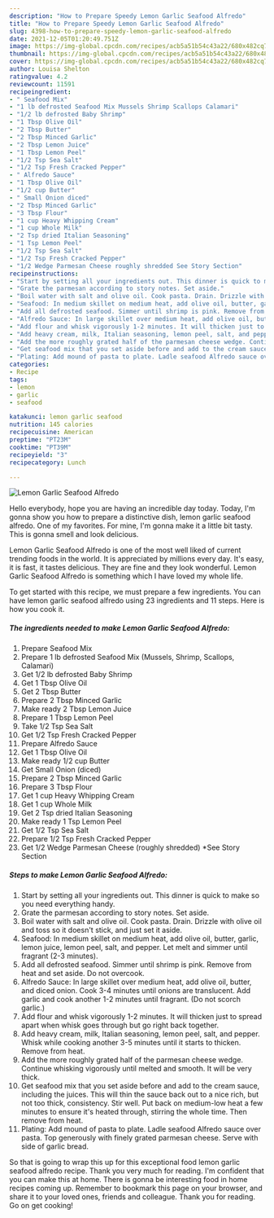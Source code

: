 ```yaml
---
description: "How to Prepare Speedy Lemon Garlic Seafood Alfredo"
title: "How to Prepare Speedy Lemon Garlic Seafood Alfredo"
slug: 4398-how-to-prepare-speedy-lemon-garlic-seafood-alfredo
date: 2021-12-05T01:20:49.751Z
image: https://img-global.cpcdn.com/recipes/acb5a51b54c43a22/680x482cq70/lemon-garlic-seafood-alfredo-recipe-main-photo.jpg
thumbnail: https://img-global.cpcdn.com/recipes/acb5a51b54c43a22/680x482cq70/lemon-garlic-seafood-alfredo-recipe-main-photo.jpg
cover: https://img-global.cpcdn.com/recipes/acb5a51b54c43a22/680x482cq70/lemon-garlic-seafood-alfredo-recipe-main-photo.jpg
author: Louisa Shelton
ratingvalue: 4.2
reviewcount: 11591
recipeingredient:
- " Seafood Mix"
- "1 lb defrosted Seafood Mix Mussels Shrimp Scallops Calamari"
- "1/2 lb defrosted Baby Shrimp"
- "1 Tbsp Olive Oil"
- "2 Tbsp Butter"
- "2 Tbsp Minced Garlic"
- "2 Tbsp Lemon Juice"
- "1 Tbsp Lemon Peel"
- "1/2 Tsp Sea Salt"
- "1/2 Tsp Fresh Cracked Pepper"
- " Alfredo Sauce"
- "1 Tbsp Olive Oil"
- "1/2 cup Butter"
- " Small Onion diced"
- "2 Tbsp Minced Garlic"
- "3 Tbsp Flour"
- "1 cup Heavy Whipping Cream"
- "1 cup Whole Milk"
- "2 Tsp dried Italian Seasoning"
- "1 Tsp Lemon Peel"
- "1/2 Tsp Sea Salt"
- "1/2 Tsp Fresh Cracked Pepper"
- "1/2 Wedge Parmesan Cheese roughly shredded See Story Section"
recipeinstructions:
- "Start by setting all your ingredients out. This dinner is quick to make so you need everything handy."
- "Grate the parmesan according to story notes. Set aside."
- "Boil water with salt and olive oil. Cook pasta. Drain. Drizzle with olive oil and toss so it doesn&#39;t stick, and just set it aside."
- "Seafood: In medium skillet on medium heat, add olive oil, butter, garlic, lemon juice, lemon peel, salt, and pepper. Let melt and simmer until fragrant (2-3 minutes)."
- "Add all defrosted seafood. Simmer until shrimp is pink. Remove from heat and set aside. Do not overcook."
- "Alfredo Sauce: In large skillet over medium heat, add olive oil, butter, and diced onion. Cook 3-4 minutes until onions are translucent. Add garlic and cook another 1-2 minutes until fragrant. (Do not scorch garlic.)"
- "Add flour and whisk vigorously 1-2 minutes. It will thicken just to spread apart when whisk goes through but go right back together."
- "Add heavy cream, milk, Italian seasoning, lemon peel, salt, and pepper. Whisk while cooking another 3-5 minutes until it starts to thicken. Remove from heat."
- "Add the more roughly grated half of the parmesan cheese wedge. Continue whisking vigorously until melted and smooth. It will be very thick."
- "Get seafood mix that you set aside before and add to the cream sauce, including the juices. This will thin the sauce back out to a nice rich, but not too thick, consistency. Stir well. Put back on medium-low heat a few minutes to ensure it&#39;s heated through, stirring the whole time. Then remove from heat."
- "Plating: Add mound of pasta to plate. Ladle seafood Alfredo sauce over pasta. Top generously with finely grated parmesan cheese. Serve with side of garlic bread."
categories:
- Recipe
tags:
- lemon
- garlic
- seafood

katakunci: lemon garlic seafood 
nutrition: 145 calories
recipecuisine: American
preptime: "PT23M"
cooktime: "PT39M"
recipeyield: "3"
recipecategory: Lunch

---
```



![Lemon Garlic Seafood Alfredo](https://img-global.cpcdn.com/recipes/acb5a51b54c43a22/680x482cq70/lemon-garlic-seafood-alfredo-recipe-main-photo.jpg)

Hello everybody, hope you are having an incredible day today. Today, I'm gonna show you how to prepare a distinctive dish, lemon garlic seafood alfredo. One of my favorites. For mine, I'm gonna make it a little bit tasty. This is gonna smell and look delicious.



Lemon Garlic Seafood Alfredo is one of the most well liked of current trending foods in the world. It is appreciated by millions every day. It's easy, it is fast, it tastes delicious. They are fine and they look wonderful. Lemon Garlic Seafood Alfredo is something which I have loved my whole life.


To get started with this recipe, we must prepare a few ingredients. You can have lemon garlic seafood alfredo using 23 ingredients and 11 steps. Here is how you cook it.

<!--inarticleads1-->

##### The ingredients needed to make Lemon Garlic Seafood Alfredo:

1. Prepare  Seafood Mix
1. Prepare 1 lb defrosted Seafood Mix (Mussels, Shrimp, Scallops, Calamari)
1. Get 1/2 lb defrosted Baby Shrimp
1. Get 1 Tbsp Olive Oil
1. Get 2 Tbsp Butter
1. Prepare 2 Tbsp Minced Garlic
1. Make ready 2 Tbsp Lemon Juice
1. Prepare 1 Tbsp Lemon Peel
1. Take 1/2 Tsp Sea Salt
1. Get 1/2 Tsp Fresh Cracked Pepper
1. Prepare  Alfredo Sauce
1. Get 1 Tbsp Olive Oil
1. Make ready 1/2 cup Butter
1. Get  Small Onion (diced)
1. Prepare 2 Tbsp Minced Garlic
1. Prepare 3 Tbsp Flour
1. Get 1 cup Heavy Whipping Cream
1. Get 1 cup Whole Milk
1. Get 2 Tsp dried Italian Seasoning
1. Make ready 1 Tsp Lemon Peel
1. Get 1/2 Tsp Sea Salt
1. Prepare 1/2 Tsp Fresh Cracked Pepper
1. Get 1/2 Wedge Parmesan Cheese (roughly shredded) *See Story Section




<!--inarticleads2-->

##### Steps to make Lemon Garlic Seafood Alfredo:

1. Start by setting all your ingredients out. This dinner is quick to make so you need everything handy.
1. Grate the parmesan according to story notes. Set aside.
1. Boil water with salt and olive oil. Cook pasta. Drain. Drizzle with olive oil and toss so it doesn&#39;t stick, and just set it aside.
1. Seafood: In medium skillet on medium heat, add olive oil, butter, garlic, lemon juice, lemon peel, salt, and pepper. Let melt and simmer until fragrant (2-3 minutes).
1. Add all defrosted seafood. Simmer until shrimp is pink. Remove from heat and set aside. Do not overcook.
1. Alfredo Sauce: In large skillet over medium heat, add olive oil, butter, and diced onion. Cook 3-4 minutes until onions are translucent. Add garlic and cook another 1-2 minutes until fragrant. (Do not scorch garlic.)
1. Add flour and whisk vigorously 1-2 minutes. It will thicken just to spread apart when whisk goes through but go right back together.
1. Add heavy cream, milk, Italian seasoning, lemon peel, salt, and pepper. Whisk while cooking another 3-5 minutes until it starts to thicken. Remove from heat.
1. Add the more roughly grated half of the parmesan cheese wedge. Continue whisking vigorously until melted and smooth. It will be very thick.
1. Get seafood mix that you set aside before and add to the cream sauce, including the juices. This will thin the sauce back out to a nice rich, but not too thick, consistency. Stir well. Put back on medium-low heat a few minutes to ensure it&#39;s heated through, stirring the whole time. Then remove from heat.
1. Plating: Add mound of pasta to plate. Ladle seafood Alfredo sauce over pasta. Top generously with finely grated parmesan cheese. Serve with side of garlic bread.




So that is going to wrap this up for this exceptional food lemon garlic seafood alfredo recipe. Thank you very much for reading. I'm confident that you can make this at home. There is gonna be interesting food in home recipes coming up. Remember to bookmark this page on your browser, and share it to your loved ones, friends and colleague. Thank you for reading. Go on get cooking!
